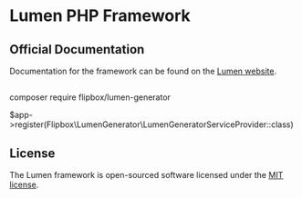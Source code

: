 # Lumen PHP Framework


## Official Documentation

Documentation for the framework can be found on the [Lumen website](https://lumen.laravel.com/docs).

## 
composer require flipbox/lumen-generator

$app->register(Flipbox\LumenGenerator\LumenGeneratorServiceProvider::class)


## License

The Lumen framework is open-sourced software licensed under the [MIT license](https://opensource.org/licenses/MIT).

